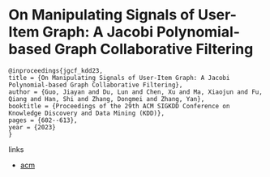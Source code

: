 # On Manipulating Signals of User-Item Graph: A Jacobi Polynomial-based Graph Collaborative Filtering

```
@inproceedings{jgcf_kdd23,
title = {On Manipulating Signals of User-Item Graph: A Jacobi Polynomial-based Graph Collaborative Filtering},
author = {Guo, Jiayan and Du, Lun and Chen, Xu and Ma, Xiaojun and Fu, Qiang and Han, Shi and Zhang, Dongmei and Zhang, Yan},
booktitle = {Proceedings of the 29th ACM SIGKDD Conference on Knowledge Discovery and Data Mining (KDD)},
pages = {602--613},
year = {2023}
}
```

links
- [acm](https://dl.acm.org/doi/10.1145/3580305.3599450)
